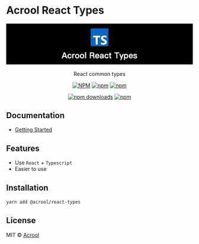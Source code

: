 # Acrool React Types

<img src="https://raw.githubusercontent.com/acrool/acrool-react-types/main/public/og.png" alt="Acrool React Types Logo"/>

<p align="center">
    React common types
</p>

<div align="center">

[![NPM](https://img.shields.io/npm/v/@acrool/react-types.svg?style=for-the-badge)](https://www.npmjs.com/package/@acrool/react-types)
[![npm](https://img.shields.io/bundlejs/size/@acrool/react-types?style=for-the-badge)](https://github.com/acrool/@acrool/react-types/blob/main/LICENSE)
[![npm](https://img.shields.io/npm/l/@acrool/react-types?style=for-the-badge)](https://github.com/acrool/react-types/blob/main/LICENSE)

[![npm downloads](https://img.shields.io/npm/dm/@acrool/react-types.svg?style=for-the-badge)](https://www.npmjs.com/package/@acrool/react-types)
[![npm](https://img.shields.io/npm/dt/@acrool/react-types.svg?style=for-the-badge)](https://www.npmjs.com/package/@acrool/react-types)


</div>


## Documentation

- [Getting Started](https://github.com/acrool/acrool-react-types/blob/main/src/types.ts)

## Features

- Use `React` + `Typescript`
- Easier to use

## Installation

```bash
yarn add @acrool/react-types
```

## License

MIT © [Acrool](https://github.com/acrool)

